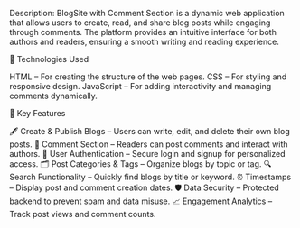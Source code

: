 Description:
     BlogSite with Comment Section is a dynamic web application that allows users to create, read, and share blog posts while engaging through comments. The platform provides an intuitive interface for both authors and readers, ensuring a smooth writing and reading experience.
     
🧩 Technologies Used

HTML – For creating the structure of the web pages.
CSS – For styling and responsive design.
JavaScript – For adding interactivity and managing comments dynamically.


🔑 Key Features

🖋️ Create & Publish Blogs – Users can write, edit, and delete their own blog posts.
💬 Comment Section – Readers can post comments and interact with authors.
👤 User Authentication – Secure login and signup for personalized access.
🗂️ Post Categories & Tags – Organize blogs by topic or tag.
🔍 Search Functionality – Quickly find blogs by title or keyword.
⏰ Timestamps – Display post and comment creation dates.
🛡️ Data Security – Protected backend to prevent spam and data misuse.
📈 Engagement Analytics – Track post views and comment counts.
 
 
